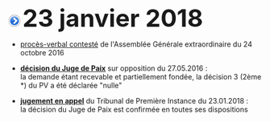 ![](item.png) <font size="14px"><b>23 janvier 2018</b></font>

* [procès-verbal contesté](/Legal/PV_AG_extra_20141120.pdf) de l'Assemblée Générale extraordinaire du 24 octobre 2016

* [**décision du Juge de Paix**](/Legal/JP_Bxl_20160527.pdf) sur opposition du 27.05.2016 :<br>la demande étant recevable et partiellement fondée, la décision 3 (2ème *) du PV a été déclarée "nulle"

* [**jugement en appel**](/Legal/20180123_Appel.pdf) du Tribunal de Première Instance du 23.01.2018 :<br>la décision du Juge de Paix est confirmée en toutes ses dispositions
